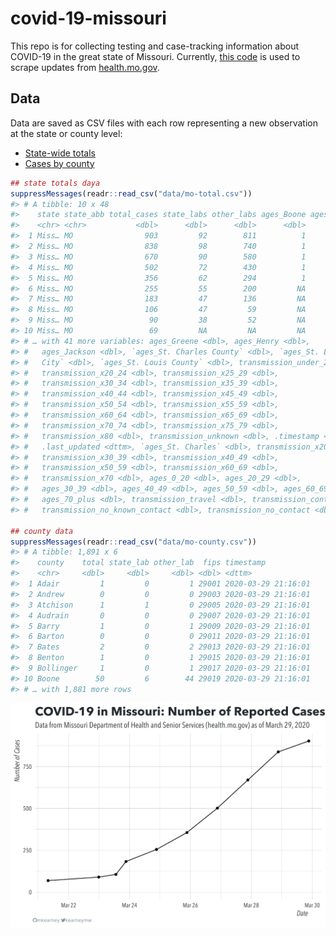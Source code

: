 
<!-- README.md is generated from README.Rmd. Please edit that file -->

# covid-19-missouri

<!-- badges: start -->

<!-- badges: end -->

This repo is for collecting testing and case-tracking information about
COVID-19 in the great state of Missouri. Currently, [this
code](R/scrape.R) is used to scrape updates from
[health.mo.gov](https://health.mo.gov).

## Data

Data are saved as CSV files with each row representing a new observation
at the state or county level:

  - [State-wide totals](data/mo-total.csv)
  - [Cases by county](data/mo-county.csv)

<!-- end list -->

``` r
## state totals daya
suppressMessages(readr::read_csv("data/mo-total.csv"))
#> # A tibble: 10 x 48
#>    state state_abb total_cases state_labs other_labs ages_Boone ages_Camden
#>    <chr> <chr>           <dbl>      <dbl>      <dbl>      <dbl>       <dbl>
#>  1 Miss… MO                903         92        811          1           1
#>  2 Miss… MO                838         98        740          1           1
#>  3 Miss… MO                670         90        580          1          NA
#>  4 Miss… MO                502         72        430          1          NA
#>  5 Miss… MO                356         62        294          1          NA
#>  6 Miss… MO                255         55        200         NA          NA
#>  7 Miss… MO                183         47        136         NA          NA
#>  8 Miss… MO                106         47         59         NA          NA
#>  9 Miss… MO                 90         38         52         NA          NA
#> 10 Miss… MO                 69         NA         NA         NA          NA
#> # … with 41 more variables: ages_Greene <dbl>, ages_Henry <dbl>,
#> #   ages_Jackson <dbl>, `ages_St. Charles County` <dbl>, `ages_St. Louis
#> #   City` <dbl>, `ages_St. Louis County` <dbl>, transmission_under_20 <dbl>,
#> #   transmission_x20_24 <dbl>, transmission_x25_29 <dbl>,
#> #   transmission_x30_34 <dbl>, transmission_x35_39 <dbl>,
#> #   transmission_x40_44 <dbl>, transmission_x45_49 <dbl>,
#> #   transmission_x50_54 <dbl>, transmission_x55_59 <dbl>,
#> #   transmission_x60_64 <dbl>, transmission_x65_69 <dbl>,
#> #   transmission_x70_74 <dbl>, transmission_x75_79 <dbl>,
#> #   transmission_x80 <dbl>, transmission_unknown <dbl>, .timestamp <dttm>,
#> #   .last_updated <dttm>, `ages_St. Charles` <dbl>, transmission_x20_29 <dbl>,
#> #   transmission_x30_39 <dbl>, transmission_x40_49 <dbl>,
#> #   transmission_x50_59 <dbl>, transmission_x60_69 <dbl>,
#> #   transmission_x70 <dbl>, ages_0_20 <dbl>, ages_20_29 <dbl>,
#> #   ages_30_39 <dbl>, ages_40_49 <dbl>, ages_50_59 <dbl>, ages_60_69 <dbl>,
#> #   ages_70_plus <dbl>, transmission_travel <dbl>, transmission_contact <dbl>,
#> #   transmission_no_known_contact <dbl>, transmission_no_contact <dbl>

## county data
suppressMessages(readr::read_csv("data/mo-county.csv"))
#> # A tibble: 1,891 x 6
#>    county    total state_lab other_lab  fips timestamp          
#>    <chr>     <dbl>     <dbl>     <dbl> <dbl> <dttm>             
#>  1 Adair         1         0         1 29001 2020-03-29 21:16:01
#>  2 Andrew        0         0         0 29003 2020-03-29 21:16:01
#>  3 Atchison      1         1         0 29005 2020-03-29 21:16:01
#>  4 Audrain       0         0         0 29007 2020-03-29 21:16:01
#>  5 Barry         1         0         1 29009 2020-03-29 21:16:01
#>  6 Barton        0         0         0 29011 2020-03-29 21:16:01
#>  7 Bates         2         0         2 29013 2020-03-29 21:16:01
#>  8 Benton        1         0         1 29015 2020-03-29 21:16:01
#>  9 Bollinger     1         0         1 29017 2020-03-29 21:16:01
#> 10 Boone        50         6        44 29019 2020-03-29 21:16:01
#> # … with 1,881 more rows
```

![](img/timeseries.png)
